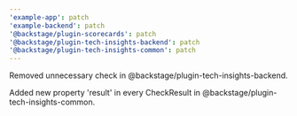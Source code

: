 ```yaml
---
'example-app': patch
'example-backend': patch
'@backstage/plugin-scorecards': patch
'@backstage/plugin-tech-insights-backend': patch
'@backstage/plugin-tech-insights-common': patch
---
```


Removed unnecessary check in @backstage/plugin-tech-insights-backend.

Added new property 'result' in every CheckResult in @backstage/plugin-tech-insights-common.
